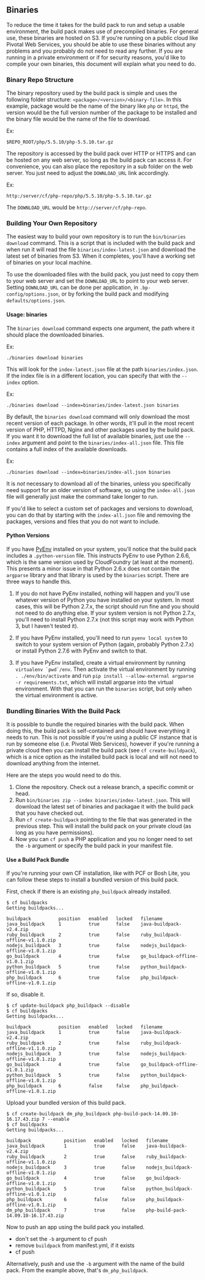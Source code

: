 ## Binaries

To reduce the time it takes for the build pack to run and setup a usable environment, the build pack makes use of precompiled binaries.  For general use, these binaries are hosted on S3.  If you're running on a public cloud like Pivotal Web Services, you should be able to use these binaries without any problems and you probably do not need to read any further.  If you are running in a private environment or if for security reasons, you'd like to compile your own binaries, this document will explain what you need to do.

### Binary Repo Structure

The binary repository used by the build pack is simple and uses the following folder structure:  `<package>/<version>/<binary-file>`.  In this example, package would be the name of the binary like `php` or `httpd`, the version would be the full version number of the package to be installed and the binary file would be the name of the file to download.

Ex:

```
$REPO_ROOT/php/5.5.10/php-5.5.10.tar.gz
```

The repository is accessed by the build pack over HTTP or HTTPS and can be hosted on any web server, so long as the build pack can access it.  For convenience, you can also place the repository in a sub folder on the web server.  You just need to adjust the `DOWNLOAD_URL` link accordingly.

Ex:

```
http:/server/cf/php-repo/php/5.5.10/php-5.5.10.tar.gz
```

The `DOWNLOAD_URL` would be `http://server/cf/php-repo`.

### Building Your Own Repository

The easiest way to build your own repository is to run the `bin/binaries download` command.  This is a script that is included with the build pack and when run it will read the file `binaries/index-latest.json` and download the latest set of binaries from S3.  When it completes, you'll have a working set of binaries on your local machine.  

To use the downloaded files with the build pack, you just need to copy them to your web server and set the `DOWNLOAD_URL` to point to your web server.  Setting `DOWNLOAD_URL` can be done per application, in `.bp-config/options.json`, or by forking the build pack and modifying `defaults/options.json`.

#### Usage:  binaries

The `binaries download` command expects one argument, the path where it should place the downloaded binaries.

Ex:

```
./binaries download binaries
```

This will look for the `index-latest.json` file at the path `binaries/index.json`.  If the index file is in a different location, you can specify that with the `--index` option.

Ex:

```
./binaries download --index=binaries/index-latest.json binaries
```

By default, the `binaries download` command will only download the most recent version of each package.  In other words, it'll pull in the most recent version of PHP, HTTPD, Nginx and other packages used by the build pack.  If you want it to download the full list of available binaries, just use the `--index` argument and point to the `binaries/index-all.json` file.  This file contains a full index of the available downloads.

Ex:

```
./binaries download --index=binaries/index-all.json binaries
```

It is *not* necessary to download all of the binaries, unless you specifically need support for an older version of software, so using the `index-all.json` file will generally just make the command take longer to run.

If you'd like to select a custom set of packages and versions to download, you can do that by starting with the `index-all.json` file and removing the packages, versions and files that you do not want to include.

#### Python Versions

If you have [PyEnv] installed on your system, you'll notice that the build pack includes a `.python-version` file.  This instructs PyEnv to use Python 2.6.6, which is the same version used by CloudFoundry (at least at the moment).  This presents a minor issue in that Python 2.6.x does not contain the `argparse` library and that library is used by the `binaries` script.  There are three ways to handle this.

1. If you do not have PyEnv installed, nothing will happen and you'll use whatever version of Python you have installed on your system.  In most cases, this will be Python 2.7.x, the script should run fine and you should not need to do anything else.  If your system version is not Python 2.7.x, you'll need to install Python 2.7.x (not this script may work with Python 3, but I haven't tested it).

2. If you have PyEnv installed, you'll need to run `pyenv local system` to switch to your system version of Python (again, probably Python 2.7.x) or install Python 2.7.6 with PyEnv and switch to that.

3. If you have PyEnv installed, create a virtual environment by running ```virtualenv `pwd`/env```.  Then activate the virtual environment by running `. ./env/bin/activate` and run `pip install --allow-external argparse -r requirements.txt`, which will install argparse into the virtual environment.  With that you can run the `binaries` script, but only when the virtual environment is active.

### Bundling Binaries With the Build Pack

It is possible to bundle the required binaries with the build pack.  When doing this, the build pack is self-contained and should have everything it needs to run.  This is not possible if you're using a public CF instance that is run by someone else (i.e. Pivotal Web Services), however if you're running a private cloud then you can install the build pack (see `cf create-buildpack`), which is a nice option as the installed build pack is local and will not need to download anything from the internet.

Here are the steps you would need to do this.

1. Clone the repository.  Check out a release branch, a specific commit or head.
1. Run `bin/binaries zip --index binaries/index-latest.json`.  This will download the latest set of binaries and packagae it with the build pack that you have checked out.
1. Run `cf create-buildpack` pointing to the file that was generated in the previous step.  This will install the build pack on your private cloud (as long as you have permissions).
1. Now you can `cf push` a PHP application and you no longer need to set the `-b` argument or specify the build pack in your manifest file.

#### Use a Build Pack Bundle

If you're running your own CF installation, like with PCF or Bosh Lite, you can follow these steps to install a bundled version of this build pack.

First, check if there is an existing `php_buildpack` already installed.

```
$ cf buildpacks
Getting buildpacks...

buildpack          position   enabled   locked   filename
java_buildpack     1          true      false    java-buildpack-v2.4.zip
ruby_buildpack     2          true      false    ruby_buildpack-offline-v1.1.0.zip
nodejs_buildpack   3          true      false    nodejs_buildpack-offline-v1.0.1.zip
go_buildpack       4          true      false    go_buildpack-offline-v1.0.1.zip
python_buildpack   5          true      false    python_buildpack-offline-v1.0.1.zip
php_buildpack      6          true      false    php_buildpack-offline-v1.0.1.zip
```

If so, disable it.

```
$ cf update-buildpack php_buildpack --disable
$ cf buildpacks
Getting buildpacks...

buildpack          position   enabled   locked   filename
java_buildpack     1          true      false    java-buildpack-v2.4.zip
ruby_buildpack     2          true      false    ruby_buildpack-offline-v1.1.0.zip
nodejs_buildpack   3          true      false    nodejs_buildpack-offline-v1.0.1.zip
go_buildpack       4          true      false    go_buildpack-offline-v1.0.1.zip
python_buildpack   5          true      false    python_buildpack-offline-v1.0.1.zip
php_buildpack      6          false     false    php_buildpack-offline-v1.0.1.zip
```

Upload your bundled version of this build pack.

```
$ cf create-buildpack dm_php_buildpack php-build-pack-14.09.10-16.17.43.zip 7 --enable
$ cf buildpacks
Getting buildpacks...

buildpack            position   enabled   locked   filename
java_buildpack       1          true      false    java-buildpack-v2.4.zip
ruby_buildpack       2          true      false    ruby_buildpack-offline-v1.1.0.zip
nodejs_buildpack     3          true      false    nodejs_buildpack-offline-v1.0.1.zip
go_buildpack         4          true      false    go_buildpack-offline-v1.0.1.zip
python_buildpack     5          true      false    python_buildpack-offline-v1.0.1.zip
php_buildpack        6          false     false    php_buildpack-offline-v1.0.1.zip
dm_php_buildpack     7          true      false    php-build-pack-14.09.10-16.17.43.zip
```

Now to push an app using the build pack you installed.

  - don't set the `-b` argument to cf push
  - remove `buildpack` from manifest.yml, if it exists
  - cf push

Alternatively, push and use the `-b` argument with the name of the build pack.  From the example above, that's `dm_php_buildpack`.


[PyEnv]:https://github.com/yyuu/pyenv
